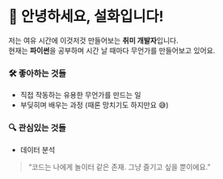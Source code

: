 # 👋 안녕하세요, 설화입니다!

저는 여유 시간에 이것저것 만들어보는 **취미 개발자**입니다.  
현재는 **파이썬**을 공부하며 시간 날 때마다 무언가를 만들어보고 있어요.

### 🛠️ 좋아하는 것들
- 직접 작동하는 유용한 무언가를 만드는 일
- 부딪히며 배우는 과정 (때론 망치기도 하지만요 😅)

### 🔍 관심있는 것들
- 데이터 분석


> “코드는 나에게 놀이터 같은 존재. 그냥 즐기고 싶을 뿐이에요.”
